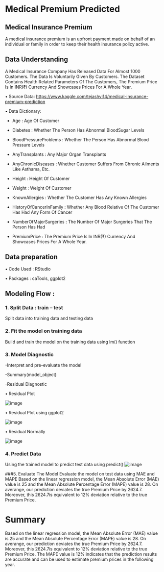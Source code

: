 # Medical Premium Predicted

## Medical Insurance Premium 
A medical insurance premium is an upfront payment made on behalf of an individual or family in order to keep their health insurance policy active.

## Data Understanding

A Medical Insurance Company Has Released Data For Almost 1000 Customers. The Data Is Voluntarily Given By Customers. 
The Dataset Contains Health Related Parameters Of The Customers, The Premium Price Is In INR(₹) Currency And Showcases Prices For A Whole Year.

•	Source Data: https://www.kaggle.com/tejashvi14/medical-insurance-premium-prediction  

•	Data Dictionary:
    
   - Age : Age Of Customer 
    
   - Diabetes : Whether The Person Has Abnormal BloodSugar Levels
    
   - BloodPressureProblems : Whether The Person Has Abnormal Blood Pressure Levels
    
   - AnyTransplants : Any Major Organ Transplants
    
   - AnyChronicDiseases : Whether Customer Suffers From Chronic Ailments Like Asthama, Etc.
    
   - Height : Height Of Customer
    
   - Weight : Weight Of Customer
    
   - KnownAllergies : Whether The Customer Has Any Known Allergies
    
   - HistoryOfCancerInFamily : Whether Any Blood Relative Of The Customer Has Had Any Form Of Cancer
    
   - NumberOfMajorSurgeries : The Number Of Major Surgeries That The Person Has Had
    
   - PremiumPrice : The Premium Price Is In INR(₹) Currency And Showcases Prices For A Whole Year.

## Data preparation
•	Code Used : RStudio 

•	Packages : caTools, ggplot2

## Modeling Flow : 
### 1. Split Data : train – test
   Split data into training data and testing data
### 2. Fit the model on training data
   Build and train the model on the training data using lm() function
### 3. Model Diagnostic
  
 -Interpret and pre-evaluate the model
  
 -Summary(model_object)
  
 -Residual Diagnostic
    
   • 	Residual Plot
   
   ![image](https://user-images.githubusercontent.com/88583319/128622590-4970740a-2869-429c-910b-bc23c9a62166.png)
    
   • 	Residual Plot using ggplot2
    
   ![image](https://user-images.githubusercontent.com/88583319/128622578-ac49b108-b32b-45f7-a6e0-618c291d7181.png)
    
   •	Residual Normally
   
   ![image](https://user-images.githubusercontent.com/88583319/128622604-b66def67-399f-404c-a5b5-2fcdf3757667.png)
    
### 4. Predict Data
   Using the trained model to predict test data using predict()
   ![image](https://user-images.githubusercontent.com/88583319/128622622-32f066da-24c3-4238-82ea-19ea2074a8d8.png)
   
###5. Evaluate The Model
   Evaluate the model on test data using MAE and MAPE
 Based on the linear regression model, the Mean Absolute Error (MAE) value is 25 and the Mean Absolute Percentage Error (MAPE) value is 28.
On averange, our prediction deviates the true Premium Price by 2624.7. Moreover, this 2624.7is equivalent to 12% deviation relative to the true Premium Price.

# Summary

Based on the linear regression model, the Mean Absolute Error (MAE) value is 25 and the Mean Absolute Percentage Error (MAPE) value is 28.
On averange, our prediction deviates the true Premium Price by 2624.7. Moreover, this 2624.7is equivalent to 12% deviation relative to the true Premium Price.
The MAPE value is 12% indicates that the prediction results are accurate and can be used to estimate premium prices in the following year. 
